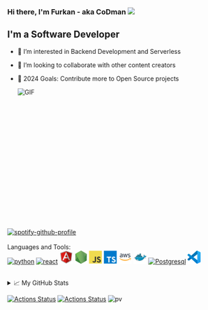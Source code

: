 

### Hi there, I'm Furkan - aka CoDman <img src="https://media.giphy.com/media/hvRJCLFzcasrR4ia7z/giphy.gif" width="25px">


## I'm a Software Developer

- 🌱 I’m interested in Backend Development and Serverless
- 👯 I’m looking to collaborate with other content creators
- 🥅 2024 Goals: Contribute more to Open Source projects

  <img align="right" alt="GIF" src="https://github.com/abhisheknaiidu/abhisheknaiidu/blob/master/code.gif?raw=true" width="500" height="320" />
  
[![spotify-github-profile](https://spotify-github-profile.vercel.app/api/view?uid=31fecel4tifhiz7ql4q5l2gjmat4&cover_image=false&theme=default&show_offline=false&background_color=d23014&interchange=true&bar_color_cover=false)](https://spotify-github-profile.vercel.app/api/view?uid=31fecel4tifhiz7ql4q5l2gjmat4&redirect=true)
<br />
<br />
Languages and Tools:
<br />
[<img src="https://img.icons8.com/color/25/000000/python.png" alt="python" width="30" height="30" />][python]
[<img src="https://img.icons8.com/color/25/000000/react-native.png" alt="react" width="30" height="30" />][react]
[<img src="https://raw.githubusercontent.com/devicons/devicon/master/icons/angularjs/angularjs-original.svg" alt="angular" width="30" height="30" />][angular]
[<img src="https://raw.githubusercontent.com/github/explore/80688e429a7d4ef2fca1e82350fe8e3517d3494d/topics/nodejs/nodejs.png" alt="node" width="30" height="30" />][node]
[<img src="https://raw.githubusercontent.com/devicons/devicon/master/icons/javascript/javascript-original.svg" alt="javascript" width="30" height="30" />][javascript]
[<img src="https://raw.githubusercontent.com/devicons/devicon/master/icons/typescript/typescript-original.svg" alt="typescript" width="30" height="30" />][typescript]
[<img src="https://raw.githubusercontent.com/github/explore/80688e429a7d4ef2fca1e82350fe8e3517d3494d/topics/aws/aws.png" alt="aws" width="30" height="30" />][aws]
[<img src="https://raw.githubusercontent.com/devicons/devicon/master/icons/docker/docker-original.svg" alt="Docker" width="30" height="30" />][docker]
[<img src="https://img.icons8.com/color/25/000000/postgreesql.png" alt="Postgresql" width="30" height="30" />][postgresql]
[<img src="https://raw.githubusercontent.com/github/explore/80688e429a7d4ef2fca1e82350fe8e3517d3494d/topics/visual-studio-code/visual-studio-code.png" alt="Visual Studio Code" width="30" height="30" />][vscode]

<br />

<details>
  <summary>📈 My GitHub Stats</summary>

[![Top Langs](https://github-readme-stats.vercel.app/api/top-langs/?username=ofurkanuygur&layout=compact&show_icons=true&theme=radical)](https://github.com/backendeveloper/github-readme-stats)

![backendeveloper's GitHub stats](https://github-readme-stats.vercel.app/api?show_bg=1&username=ofurkanuygur&show_icons=true&theme=gotham)

</details>

[![Actions Status](https://github.com/guilyx/guilyx/workflows/wakatime-stats/badge.svg)](https://github.com/guilyx/guilyx/actions)
[![Actions Status](https://github.com/guilyx/guilyx/workflows/update-gh-activity/badge.svg)](https://github.com/guilyx/guilyx/actions)
![pv](https://pageview.vercel.app/?github_user=ofurkanuygur)



[spring]: https://spring.io
[golang]: https://golang.org
[scala]: https://www.scala-lang.org
[python]: https://www.python.org
[react]: https://reactjs.org
[vue]: https://vuejs.org
[angular]: https://angular.io
[node]: https://nodejs.org/en
[javascript]: https://www.javascript.com
[typescript]: https://www.typescriptlang.org
[flutter]: https://flutter.dev
[grpc]: https://grpc.io
[terraform]: https://www.terraform.io
[aws]: https://aws.amazon.com
[gcp]: https://cloud.google.com
[firebase]: https://firebase.google.com
[docker]: https://www.docker.com
[kubernetes]: https://kubernetes.io
[mongo]: https://www.mongodb.com
[redis]: https://redis.io
[postgresql]: https://www.postgresql.org
[vscode]: https://code.visualstudio.com
[bash]: https://devhints.io/bash
[net]: https://dotnet.microsoft.com/learn/dotnet/what-is-dotnet
[elasticsearch]: https://www.elastic.co
[ruby]: https://www.ruby-lang.org/en
